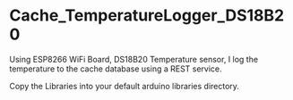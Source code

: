 # Cache_TemperatureLogger_DS18B20
Using ESP8266 WiFi Board, DS18B20 Temperature sensor, I log the temperature to the cache database using a REST service.

Copy the Libraries into your default arduino libraries directory. 
